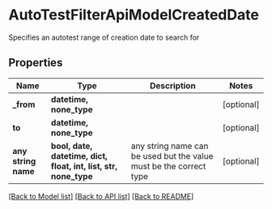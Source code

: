 # AutoTestFilterApiModelCreatedDate

Specifies an autotest range of creation date to search for

## Properties
Name | Type | Description | Notes
------------ | ------------- | ------------- | -------------
**_from** | **datetime, none_type** |  | [optional] 
**to** | **datetime, none_type** |  | [optional] 
**any string name** | **bool, date, datetime, dict, float, int, list, str, none_type** | any string name can be used but the value must be the correct type | [optional]

[[Back to Model list]](../README.md#documentation-for-models) [[Back to API list]](../README.md#documentation-for-api-endpoints) [[Back to README]](../README.md)


